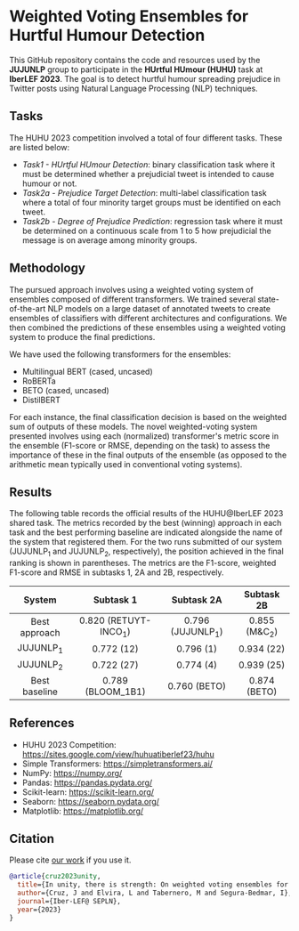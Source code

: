 # Weighted Voting Ensembles for Hurtful Humour Detection

This GitHub repository contains the code and resources used by the **JUJUNLP** group to participate in the **HUrtful HUmour (HUHU)** task at **IberLEF 2023**. The goal is to detect hurtful humour spreading prejudice in Twitter posts using Natural Language Processing (NLP) techniques.

## Tasks

The HUHU 2023 competition involved a total of four different tasks. These are listed below:
- *Task1 - HUrtful HUmour Detection*: binary classification task where it must be determined whether a prejudicial tweet is intended to cause humour or not.
- *Task2a - Prejudice Target Detection*: multi-label classification task where a total of four minority target groups must be identified on each tweet. 
- *Task2b - Degree of Prejudice Prediction*: regression task where it must be determined on a continuous scale from 1 to 5 how prejudicial the message is on average among minority groups.

## Methodology

The pursued approach involves using a weighted voting system of ensembles composed of different transformers. We trained several state-of-the-art NLP models on a large dataset of annotated tweets to create ensembles of classifiers with different architectures and configurations. We then combined the predictions of these ensembles using a weighted voting system to produce the final predictions.

We have used the following transformers for the ensembles:
- Multilingual BERT (cased, uncased)
- RoBERTa
- BETO (cased, uncased)
- DistilBERT

For each instance, the final classification decision is based on the weighted sum of outputs of these models. The novel weighted-voting system presented involves using each (normalized) transformer's metric score in the ensemble (F1-score or RMSE, depending on the task) to assess the importance of these in the final outputs of the ensemble (as opposed to the arithmetic mean typically used in conventional voting systems).

## Results

The following table records the official results of the HUHU@IberLEF 2023 shared task. The metrics recorded by the best (winning) approach in each task and the best performing baseline are indicated alongside the name of the system that registered them. For the two runs submitted of our system (JUJUNLP<sub>1</sub> and JUJUNLP<sub>2</sub>, respectively), the position achieved in the final ranking is shown in parentheses. The metrics are the F1-score, weighted F1-score and RMSE in subtasks 1, 2A and 2B, respectively.

| System | Subtask 1 | Subtask 2A | Subtask 2B |
|:------:|:---------:|:----------:|:----------:|
| Best approach | 0.820 (RETUYT-INCO<sub>1</sub>) | 0.796 (JUJUNLP<sub>1</sub>) | 0.855 (M&C<sub>2</sub>) |
| JUJUNLP<sub>1</sub> | 0.772 (12) | 0.796 (1) | 0.934 (22) |
| JUJUNLP<sub>2</sub> | 0.722 (27) | 0.774 (4) | 0.939 (25) |
| Best baseline | 0.789 (BLOOM_1B1) | 0.760 (BETO) | 0.874 (BETO) |

## References

- HUHU 2023 Competition: https://sites.google.com/view/huhuatiberlef23/huhu
- Simple Transformers: https://simpletransformers.ai/
- NumPy: https://numpy.org/
- Pandas: https://pandas.pydata.org/
- Scikit-learn: https://scikit-learn.org/
- Seaborn: https://seaborn.pydata.org/
- Matplotlib: https://matplotlib.org/

## Citation

Please cite [our work]() if you use it.

```bib
@article{cruz2023unity,
  title={In unity, there is strength: On weighted voting ensembles for hurtful humour detection},
  author={Cruz, J and Elvira, L and Tabernero, M and Segura-Bedmar, I},
  journal={Iber-LEF@ SEPLN},
  year={2023}
}
```
